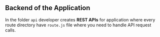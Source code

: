 ## Backend of the Application

In the folder `api` developer creates **REST APIs** for application where every route directory have `route.js` file where you need to handle API request calls.